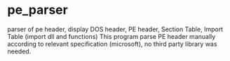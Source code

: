 # pe_parser
parser of pe header, display DOS header, PE header, Section Table, Import Table (import dll and functions)
This program parse PE header manually according to relevant specification (microsoft), no third party library was needed.
